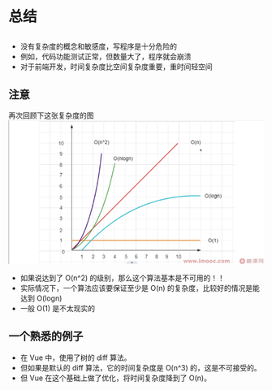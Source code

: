 # 总结
##
- 没有复杂度的概念和敏感度，写程序是十分危险的
- 例如，代码功能测试正常，但数量大了，程序就会崩溃
- 对于前端开发，时间复杂度比空间复杂度重要，重时间轻空间

## 注意
再次回顾下这张复杂度的图
![常见的复杂度](./common-complexity.png)

- 如果说达到了 O(n^2) 的级别，那么这个算法基本是不可用的！！
- 实际情况下，一个算法应该要保证至少是 O(n) 的复杂度，比较好的情况是能达到 O(logn)
- 一般 O(1) 是不太现实的

## 一个熟悉的例子
- 在 Vue 中，使用了树的 diff 算法。
- 但如果是默认的 diff 算法，它的时间复杂度是 O(n^3) 的，这是不可接受的。
- 但 Vue 在这个基础上做了优化，将时间复杂度降到了 O(n)。
